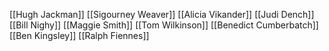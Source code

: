 [[Hugh Jackman]]
[[Sigourney Weaver]]
[[Alicia Vikander]]
[[Judi Dench]]
[[Bill Nighy]]
[[Maggie Smith]]
[[Tom Wilkinson]]
[[Benedict Cumberbatch]]
[[Ben Kingsley]]
[[Ralph Fiennes]]
